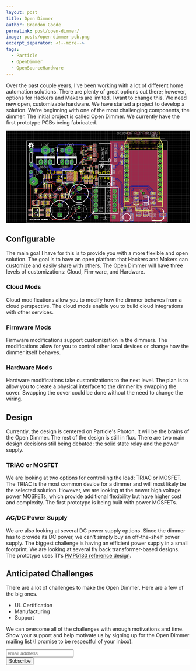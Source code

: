 ```yaml
---
layout: post
title: Open Dimmer
author: Brandon Goode
permalink: post/open-dimmer/
image: posts/open-dimmer-pcb.png
excerpt_separator: <!--more-->
tags:
  - Particle
  - OpenDimmer
  - OpenSourceHardware
---
```


Over the past couple years, I've been working with a lot of different home automation solutions.  There are plenty of great options out there; however, options for Hackers and Makers are limited.  I want to change this.  We need new open, customizable hardware.  We have started a project to develop a solution.  We're beginning with one of the most challenging components, the dimmer.  The initial project is called Open Dimmer. We currently have the first prototype PCBs being fabricated.

![Open Dimmer PCB](/assets/posts/open-dimmer-pcb.png)

<!--more-->

## Configurable

The main goal I have for this is to provide you with a more flexible and open solution.  The goal is to have an open platform that Hackers and Makers can customize and easily share with others.  The Open Dimmer will have three levels of customizations: Cloud, Firmware, and Hardware.

### Cloud Mods

Cloud modifications allow you to modify how the dimmer behaves from a cloud perspective.  The cloud mods enable you to build cloud integrations with other services.

### Firmware Mods

Firmware modifications support customization in the dimmers.  The modifications allow for you to control other local devices or change how the dimmer itself behaves.

### Hardware Mods

Hardware modifications take customizations to the next level.  The plan is to allow you to create a physical interface to the dimmer by swapping the cover.  Swapping the cover could be done without the need to change the wiring.

## Design

Currently, the design is centered on Particle's Photon.  It will be the brains of the Open Dimmer.  The rest of the design is still in flux.  There are two main design decisions still being debated: the solid state relay and the power supply.

### TRIAC or MOSFET

We are looking at two options for controlling the load: TRIAC or MOSFET. The TRIAC is the most common device for a dimmer and will most likely be the selected solution.  However, we are looking at the newer high voltage power MOSFETs, which provide additional flexibility but have higher cost and complexity.  The first prototype is being built with power MOSFETs.

### AC/DC Power Supply

We are also looking at several DC power supply options.  Since the dimmer has to provide its DC power, we can't simply buy an off-the-shelf power supply.  The biggest challenge is having an efficient power supply in a small footprint.  We are looking at several fly back transformer-based designs.  The prototype uses TI's [PMP5130 reference design](http://www.ti.com/tool/PMP5130).

## Anticipated Challenges

There are a lot of challenges to make the Open Dimmer. Here are a few of the big ones.

  - UL Certification
  - Manufacturing
  - Support

We can overcome all of the challenges with enough motivations and time.  Show your support and help motivate us by signing up for the Open Dimmer mailing list (I promise to be respectful of your inbox).

<!-- Begin MailChimp Signup Form -->
<link href="//cdn-images.mailchimp.com/embedcode/slim-081711.css" rel="stylesheet" type="text/css">
<style type="text/css">
  #mc_embed_signup{background:#fff; clear:left; font:14px Helvetica,Arial,sans-serif; }
  /* Add your own MailChimp form style overrides in your site stylesheet or in this style block.
     We recommend moving this block and the preceding CSS link to the HEAD of your HTML file. */
</style>
<div id="mc_embed_signup">
<form action="//automategreen.us11.list-manage.com/subscribe/post?u=86aecb89f996d4fc9e90b636b&amp;id=a61f3d3206" method="post" id="mc-embedded-subscribe-form" name="mc-embedded-subscribe-form" class="validate" target="_blank" novalidate>
    <div id="mc_embed_signup_scroll">

  <input type="email" value="" name="EMAIL" class="email" id="mce-EMAIL" placeholder="email address" required>
    <div style="position: absolute; left: -5000px;"><input type="text" name="b_86aecb89f996d4fc9e90b636b_a61f3d3206" tabindex="-1" value=""></div>
    <div class="clear"><input type="submit" value="Subscribe" name="subscribe" id="mc-embedded-subscribe" class="button"></div>
    </div>
</form>
</div>

<!--End mc_embed_signup-->


